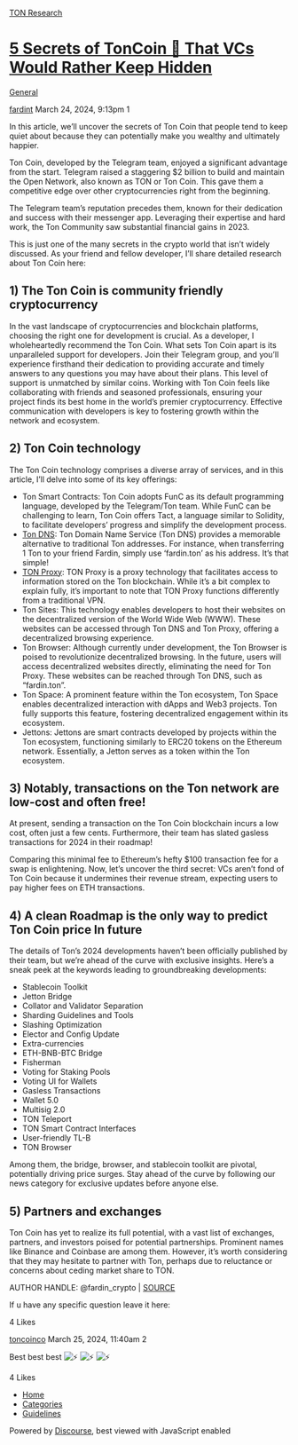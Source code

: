 [TON Research](/)

# [5 Secrets of TonCoin 💎 That VCs Would Rather Keep Hidden](/t/5-secrets-of-toncoin-that-vcs-would-rather-keep-hidden/1263)

[General](/c/general/4) 

    

[fardint](https://tonresear.ch/u/fardint)  March 24, 2024, 9:13pm  1

In this article, we’ll uncover the secrets of Ton Coin that people tend to keep quiet about because they can potentially make you wealthy and ultimately happier.

Ton Coin, developed by the Telegram team, enjoyed a significant advantage from the start. Telegram raised a staggering $2 billion to build and maintain the Open Network, also known as TON or Ton Coin. This gave them a competitive edge over other cryptocurrencies right from the beginning.

The Telegram team’s reputation precedes them, known for their dedication and success with their messenger app. Leveraging their expertise and hard work, the Ton Community saw substantial financial gains in 2023.

This is just one of the many secrets in the crypto world that isn’t widely discussed. As your friend and fellow developer, I’ll share detailed research about Ton Coin here:

## [](#h-1-the-ton-coin-is-community-friendly-cryptocurrency-1)1) The Ton Coin is community friendly cryptocurrency

In the vast landscape of cryptocurrencies and blockchain platforms, choosing the right one for development is crucial. As a developer, I wholeheartedly recommend the Ton Coin. What sets Ton Coin apart is its unparalleled support for developers. Join their Telegram group, and you’ll experience firsthand their dedication to providing accurate and timely answers to any questions you may have about their plans. This level of support is unmatched by similar coins. Working with Ton Coin feels like collaborating with friends and seasoned professionals, ensuring your project finds its best home in the world’s premier cryptocurrency. Effective communication with developers is key to fostering growth within the network and ecosystem.

## [](#h-2-ton-coin-technology-2)2) Ton Coin technology

The Ton Coin technology comprises a diverse array of services, and in this article, I’ll delve into some of its key offerings:

*   Ton Smart Contracts: Ton Coin adopts FunC as its default programming language, developed by the Telegram/Ton team. While FunC can be challenging to learn, Ton Coin offers Tact, a language similar to Solidity, to facilitate developers’ progress and simplify the development process.
*   [Ton DNS](https://dns.ton.org/): Ton Domain Name Service (Ton DNS) provides a memorable alternative to traditional Ton addresses. For instance, when transferring 1 Ton to your friend Fardin, simply use ‘fardin.ton’ as his address. It’s that simple!
*   [TON Proxy](https://docs.ton.org/participate/web3/sites-and-proxy): TON Proxy is a proxy technology that facilitates access to information stored on the Ton blockchain. While it’s a bit complex to explain fully, it’s important to note that TON Proxy functions differently from a traditional VPN.
*   Ton Sites: This technology enables developers to host their websites on the decentralized version of the World Wide Web (WWW). These websites can be accessed through Ton DNS and Ton Proxy, offering a decentralized browsing experience.
*   Ton Browser: Although currently under development, the Ton Browser is poised to revolutionize decentralized browsing. In the future, users will access decentralized websites directly, eliminating the need for Ton Proxy. These websites can be reached through Ton DNS, such as “fardin.ton”.
*   Ton Space: A prominent feature within the Ton ecosystem, Ton Space enables decentralized interaction with dApps and Web3 projects. Ton fully supports this feature, fostering decentralized engagement within its ecosystem.
*   Jettons: Jettons are smart contracts developed by projects within the Ton ecosystem, functioning similarly to ERC20 tokens on the Ethereum network. Essentially, a Jetton serves as a token within the Ton ecosystem.

## [](#h-3-notably-transactions-on-the-ton-network-are-low-cost-and-often-free-3)3) Notably, transactions on the Ton network are low-cost and often free!

At present, sending a transaction on the Ton Coin blockchain incurs a low cost, often just a few cents. Furthermore, their team has slated gasless transactions for 2024 in their roadmap!

Comparing this minimal fee to Ethereum’s hefty $100 transaction fee for a swap is enlightening. Now, let’s uncover the third secret: VCs aren’t fond of Ton Coin because it undermines their revenue stream, expecting users to pay higher fees on ETH transactions.

## [](#h-4-a-clean-roadmap-is-the-only-way-to-predict-ton-coin-price-in-future-4)4) A clean Roadmap is the only way to predict Ton Coin price In future

The details of Ton’s 2024 developments haven’t been officially published by their team, but we’re ahead of the curve with exclusive insights. Here’s a sneak peek at the keywords leading to groundbreaking developments:

*   Stablecoin Toolkit
*   Jetton Bridge
*   Collator and Validator Separation
*   Sharding Guidelines and Tools
*   Slashing Optimization
*   Elector and Config Update
*   Extra-currencies
*   ETH-BNB-BTC Bridge
*   Fisherman
*   Voting for Staking Pools
*   Voting UI for Wallets
*   Gasless Transactions
*   Wallet 5.0
*   Multisig 2.0
*   TON Teleport
*   TON Smart Contract Interfaces
*   User-friendly TL-B
*   TON Browser

Among them, the bridge, browser, and stablecoin toolkit are pivotal, potentially driving price surges. Stay ahead of the curve by following our news category for exclusive updates before anyone else.

## [](#h-5-partners-and-exchanges-5)5) Partners and exchanges

Ton Coin has yet to realize its full potential, with a vast list of exchanges, partners, and investors poised for potential partnerships. Prominent names like Binance and Coinbase are among them. However, it’s worth considering that they may hesitate to partner with Ton, perhaps due to reluctance or concerns about ceding market share to TON.

AUTHOR HANDLE: @fardin\_crypto | [SOURCE](https://devdao.top/2023/10/11/5-secrets-of-toncoin-that-vcs-would-rather-keep-hidden/)

If u have any specific question leave it here:

  4 Likes

[toncoinco](https://tonresear.ch/u/toncoinco) March 25, 2024, 11:40am  2

Best best best ![:zap:](https://tonresear.ch/images/emoji/twitter/zap.png?v=12 ":zap:") ![:zap:](https://tonresear.ch/images/emoji/twitter/zap.png?v=12 ":zap:") ![:zap:](https://tonresear.ch/images/emoji/twitter/zap.png?v=12 ":zap:")

  4 Likes

*   [Home](/)
*   [Categories](/categories)
*   [Guidelines](/guidelines)

Powered by [Discourse](https://www.discourse.org), best viewed with JavaScript enabled